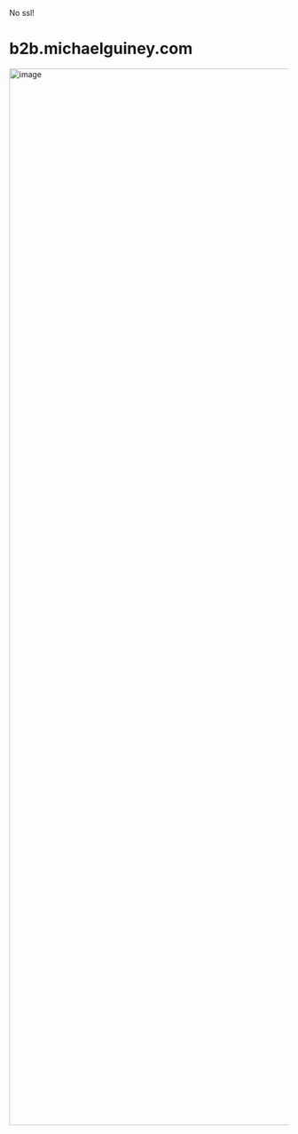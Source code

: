 No ssl!

# b2b.michaelguiney.com

<img width="1904" alt="image" src="https://user-images.githubusercontent.com/11669178/196459229-36dfe247-6826-4d88-bb39-8537bcc0732a.png">
